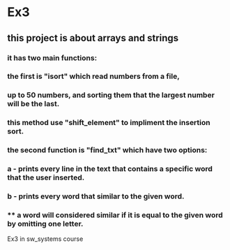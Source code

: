 # Ex3
## this project is about arrays and strings
### it has two main functions:
### the first is "isort" which read numbers from a file,
### up to 50 numbers, and sorting them that the largest number will be the last.
### this method use "shift_element" to impliment the insertion sort.
### 
### the second function is "find_txt" which have two options:
### a - prints every line in the text that contains a specific word that the user inserted.
### b - prints every word that similar to the given word.
### ** a word will considered similar if it is equal to the given word by omitting one letter.
Ex3 in sw_systems course
